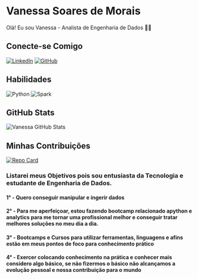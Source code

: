 
# Vanessa Soares de Morais

Olá! Eu sou Vanessa - Analista de Engenharia de Dados 👋🏾

## Conecte-se Comigo

[![LinkedIn](https://img.shields.io/badge/LinkedIn-000?style=for-the-badge&logo=linkedin&logoColor=0E76A8)](https://www.https://www.linkedin.com/in/vanessa-soares-de-morais-b658a512/) [![GitHub](https://img.shields.io/badge/GitHbt-000?style=for-the-badge&logo=github&logoColor=white)](https://https://github.com/vancomp2022)

## Habilidades

![Python](https://img.shields.io/badge/Python-E34F26?style=for-the-badge&logo=python&logoColor=white) ![Spark](https://img.shields.io/badge/Spark-1572B6?style=for-the-badge&logo=Spark&logoColor=white)

## GitHub Stats
![Vanessa GitHub Stats](https://github-readme-stats.vercel.app/api?username=VanessaMorais&theme=transparent&bg_color=000&border_color=30A3DC&show_icons=true&icon_color=30A3DC&title_color=E94D5F&text_color=FFF)


## Minhas Contribuições
[![Repo Card](https://github-readme-stats.vercel.app/api/pin/?username=vancomp2022&repo=dio-lab-open-source&bg_color=000&border_color=30A3DC&show_icons=true&icon_color=30A3DC&title_color=E94D5F&text_color=FFF)](https://https://github.com/vancomp2022/dio-lab-open-source)


### Listarei meus Objetivos pois sou entusiasta da Tecnologia e estudante de Engenharia de Dados.

#### 1° - Quero conseguir manipular e ingerir dados
#### 2° - Para me aperfeiçoar, estou fazendo bootcamp relacionado apython e analytics para me tornar uma profissional melhor e conseguir tratar melhores soluções no meu dia a dia. 
#### 3° - Bootcamps e Cursos para utilizar ferramentas, linguagens e afins estão em meus pontos de foco para conhecimento prático
#### 4° - Exercer colocando conhecimento na prática e conhecer mais considero algo básico, se não fizermos o básico não alcançamos a evolução pessoal e nossa contribuição para o mundo
